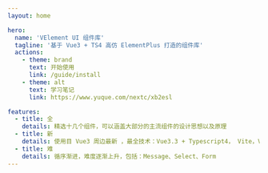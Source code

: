 ```yaml
---
layout: home

hero:
  name: 'VElement UI 组件库'
  tagline: '基于 Vue3 + TS4 高仿 ElementPlus 打造的组件库'
  actions:
    - theme: brand
      text: 开始使用
      link: /guide/install
    - theme: alt
      text: 学习笔记
      link: https://www.yuque.com/nextc/xb2esl

features:
  - title: 全
    details: 精选十几个组件，可以涵盖大部分的主流组件的设计思想以及原理
  - title: 新
    details: 使用目 Vue3 周边最新 ，最全技术：Vue3.3 + Typescript4， Vite，Vitest， Vitepress，Vue-test-utils2，Rollup, Postcss
  - title: 难
    details: 循序渐进，难度逐渐上升，包括：Message、Select、Form
---
```

